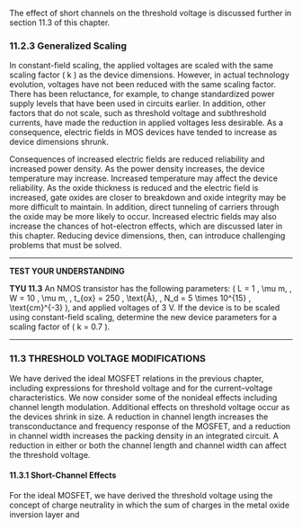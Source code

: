 The effect of short channels on the threshold voltage is discussed further in section 11.3 of this chapter.

### 11.2.3 Generalized Scaling

In constant-field scaling, the applied voltages are scaled with the same scaling factor \( k \) as the device dimensions. However, in actual technology evolution, voltages have not been reduced with the same scaling factor. There has been reluctance, for example, to change standardized power supply levels that have been used in circuits earlier. In addition, other factors that do not scale, such as threshold voltage and subthreshold currents, have made the reduction in applied voltages less desirable. As a consequence, electric fields in MOS devices have tended to increase as device dimensions shrunk.

Consequences of increased electric fields are reduced reliability and increased power density. As the power density increases, the device temperature may increase. Increased temperature may affect the device reliability. As the oxide thickness is reduced and the electric field is increased, gate oxides are closer to breakdown and oxide integrity may be more difficult to maintain. In addition, direct tunneling of carriers through the oxide may be more likely to occur. Increased electric fields may also increase the chances of hot-electron effects, which are discussed later in this chapter. Reducing device dimensions, then, can introduce challenging problems that must be solved.

----

**TEST YOUR UNDERSTANDING**

**TYU 11.3** An NMOS transistor has the following parameters: \( L = 1 \, \mu m, \, W = 10 \, \mu m, \, t_{ox} = 250 \, \text{Å}, \, N_d = 5 \times 10^{15} \, \text{cm}^{-3} \), and applied voltages of 3 V. If the device is to be scaled using constant-field scaling, determine the new device parameters for a scaling factor of \( k = 0.7 \).

----

### 11.3 THRESHOLD VOLTAGE MODIFICATIONS

We have derived the ideal MOSFET relations in the previous chapter, including expressions for threshold voltage and for the current–voltage characteristics. We now consider some of the nonideal effects including channel length modulation. Additional effects on threshold voltage occur as the devices shrink in size. A reduction in channel length increases the transconductance and frequency response of the MOSFET, and a reduction in channel width increases the packing density in an integrated circuit. A reduction in either or both the channel length and channel width can affect the threshold voltage.

#### 11.3.1 Short-Channel Effects

For the ideal MOSFET, we have derived the threshold voltage using the concept of charge neutrality in which the sum of charges in the metal oxide inversion layer and